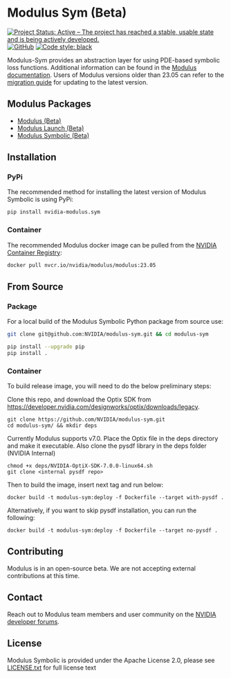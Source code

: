 # Modulus Sym (Beta)

[![Project Status: Active – The project has reached a stable, usable state and is being actively developed.](https://www.repostatus.org/badges/latest/active.svg)](https://www.repostatus.org/#active)
[![GitHub](https://img.shields.io/github/license/NVIDIA/modulus-sym)](https://github.com/NVIDIA/modulus-sym/blob/master/LICENSE.txt)
[![Code style: black](https://img.shields.io/badge/code%20style-black-000000.svg)](https://github.com/psf/black)

Modulus-Sym provides an abstraction layer for using PDE-based symbolic loss functions. Additional information can be found in the [Modulus documentation](https://docs.nvidia.com/modulus/index.html#sym).
Users of Modulus versions older than 23.05 can refer to the [migration guide](https://docs.nvidia.com/deeplearning/modulus/migration-guide/index.html) for updating to the latest version.

## Modulus Packages

- [Modulus (Beta)](https://github.com/NVIDIA/modulus)
- [Modulus Launch (Beta)](https://github.com/NVIDIA/modulus-launch)
- [Modulus Symbolic (Beta)](https://github.com/NVIDIA/modulus-sym)

## Installation 

### PyPi

The recommended method for installing the latest version of Modulus Symbolic is using PyPi:
```Bash
pip install nvidia-modulus.sym
```

### Container

The recommended Modulus docker image can be pulled from the [NVIDIA Container Registry](https://catalog.ngc.nvidia.com/orgs/nvidia/teams/modulus/containers/modulus):
```Bash
docker pull nvcr.io/nvidia/modulus/modulus:23.05
```

## From Source

### Package
For a local build of the Modulus Symbolic Python package from source use:

```Bash
git clone git@github.com:NVIDIA/modulus-sym.git && cd modulus-sym

pip install --upgrade pip
pip install .
```

### Container

To build release image, you will need to do the below preliminary steps:

Clone this repo, and download the Optix SDK from https://developer.nvidia.com/designworks/optix/downloads/legacy. 
```
git clone https://github.com/NVIDIA/modulus-sym.git
cd modulus-sym/ && mkdir deps
```
Currently Modulus supports v7.0. Place the Optix file in the deps directory and make it executable. Also clone the pysdf library in the deps folder (NVIDIA Internal)
```
chmod +x deps/NVIDIA-OptiX-SDK-7.0.0-linux64.sh 
git clone <internal pysdf repo>
```

Then to build the image, insert next tag and run below:
```
docker build -t modulus-sym:deploy -f Dockerfile --target with-pysdf .
```

Alternatively, if you want to skip pysdf installation, you can run the following:
```
docker build -t modulus-sym:deploy -f Dockerfile --target no-pysdf .
```

## Contributing

Modulus is in an open-source beta. We are not accepting external contributions at this time.

## Contact

Reach out to Modulus team members and user community on the [NVIDIA developer forums](https://forums.developer.nvidia.com/c/physics-simulation/modulus-physics-ml-model-framework).

## License
Modulus Symbolic is provided under the Apache License 2.0, please see [LICENSE.txt](./LICENSE.txt) for full license text
